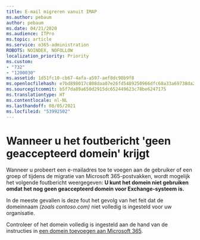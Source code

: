 ```yaml
---
title: E-mail migreren vanuit IMAP
ms.author: pebaum
author: pebaum
ms.date: 04/21/2020
ms.audience: ITPro
ms.topic: article
ms.service: o365-administration
ROBOTS: NOINDEX, NOFOLLOW
localization_priority: Priority
ms.custom:
- "732"
- "1200030"
ms.assetid: 1d51fc10-cb67-4afa-a597-aef8dc90b9f8
ms.openlocfilehash: e7bd898017c808daa07e26fd5489250966dfc68a33a69738da2b694b9af2fb74
ms.sourcegitcommit: b5f7da89a650d2915dc652449623c78be6247175
ms.translationtype: HT
ms.contentlocale: nl-NL
ms.lasthandoff: 08/05/2021
ms.locfileid: "53992502"
---
```

# <a name="when-you-get-a-not-an-accepted-domain-error"></a>Wanneer u het foutbericht 'geen geaccepteerd domein' krijgt

Wanneer u probeert een e-mailadres toe te voegen aan de gebruiker of een groep of tijdens de migratie van Microsoft 365-postvakken, wordt mogelijk het volgende foutbericht weergegeven: **U kunt het domein niet gebruiken omdat het nog geen geaccepteerd domein voor Exchange-systeem is.**
  
In de meeste gevallen is deze fout het gevolg van het feit dat de domeinnaam *(zoals contoso.com)* niet volledig is ingesteld voor uw organisatie.
  
Controleer of het domein volledig is ingesteld aan de hand van de instructies in [een domein toevoegen aan Microsoft 365](https://docs.microsoft.com/microsoft-365/admin/setup/add-domain).
  
